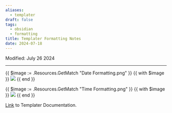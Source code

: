 ```yaml
---
aliases:
  - templater
draft: false
tags:
  - obsidian
  - formatting
title: Templater Formatting Notes
date: 2024-07-18
---
```

Modified: July 26 2024 

-------------------------------------------------------------------------------


{{ $image := .Resources.GetMatch "Date Formatting.png" }}
{{ with $image }}
  <img src="{{ .RelPermalink }}" width="{{ .Width }}" height="{{ .Height }}">
{{ end }}   


{{ $image := .Resources.GetMatch "Time Formatting.png" }} 
{{ with $image }} 
	<img src="{{ .RelPermalink }}" width="{{ .Width }}" height="{{ .Height }}"> 
{{ end }}

[Link](https://silentvoid13.github.io/Templater/introduction.html) to Templater Documentation.
